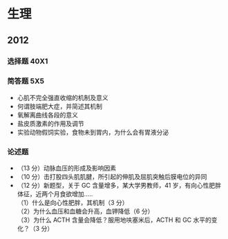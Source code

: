 # 生理  
## 2012  
### 选择题 40X1  
### 简答题 5X5  
- 心肌不完全强直收缩的机制及意义  
- 何谓肢端肥大症，并简述其机制  
- 氧解离曲线各段的意义  
- 盐皮质激素的作用及调节  
- 实验动物假饲实验，食物未到胃内，为什么会有胃液分泌  

### 论述题  
- （13 分）动脉血压的形成及影响因素  
- （10 分）击打股四头肌肌腱，所引起的伸肌及屈肌突触后膜电位的异同  
- （12 分）新题型，关于 GC 含量增多，某大学男教师，41 岁，有向心性肥胖体征，近两个月食欲增加.....  
（1）什么是向心性肥胖，其机制（3 分）  
（2）为什么血压和血糖会升高，血钾降低（6 分）  
（3）为什么 ACTH 含量会降低？服用地呋塞米后，ACTH 和 GC 水平的变化？（3 分）  
